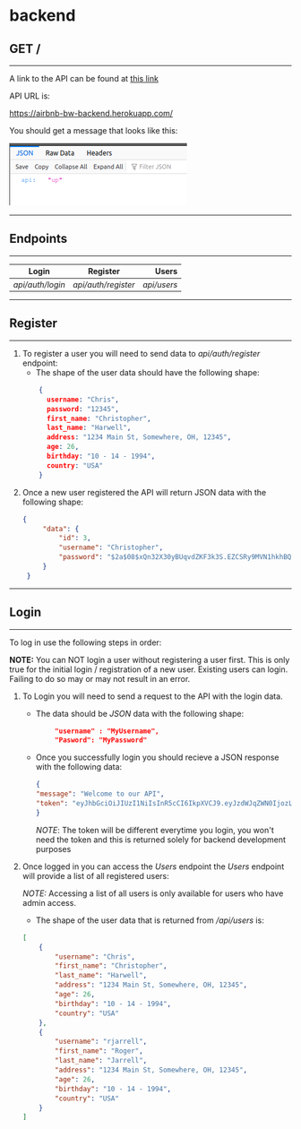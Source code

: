 # backend

 GET /
 ---------
 ---
 A link to the API can be found at [this link](https://airbnb-bw-backend.herokuapp.com/ "API Homepage") 

API URL is:

 https://airbnb-bw-backend.herokuapp.com/


 You should get a message that looks like this:

 ![API-UP](documentation/api-up.png "api up")


 ----------------------

 Endpoints
 ---------
 ---


 | Login    |   Register    | Users |
 |----------------|:------------------:|-----:|
 | _api/auth/login_ | _api/auth/register_ | _api/users_ |
---

## Register
---
1. To register a user you will need to send data to _api/auth/register_ endpoint:
   * The shape of the user data should have the following shape:
    ```json
        {
          username: "Chris",
          password: "12345",
          first_name: "Christopher",
          last_name: "Harwell",
          address: "1234 Main St, Somewhere, OH, 12345",
          age: 26,
          birthday: "10 - 14 - 1994",
          country: "USA"
        }
    ```
2. Once a new user registered the API will return JSON data with the following shape:
   ```json
   {
        "data": {
            "id": 3,
            "username": "Christopher",
            "password": "$2a$08$xQn32X30yBUqvdZKF3k3S.EZCSRy9MVN1hkhBQvxO3xbDCjMmJgMC"
        }
    }
    ```
---
## Login
---
To log in use the following steps in order:

__NOTE:__ You can NOT login a user without registering a user first. This is only true for the initial login / registration of a new user. Existing users can login. Failing to do so may or may not result in an error.

1. To Login you will need to send a request to the API with the login data.
   * The data should be _JSON_ data with the following shape:

    ```json
            "username" : "MyUsername",
            "Pasword": "MyPassword"
    ```
    * Once you successfully login you should recieve a JSON response with the following data: 
        ```json 
        {
        "message": "Welcome to our API",
        "token": "eyJhbGciOiJIUzI1NiIsInR5cCI6IkpXVCJ9.eyJzdWJqZWN0IjozLCJ1c2VybmFtZSI6IkNocmlzdG9waGVyIiwiaWF0IjoxNjAwNzIwNzMwLCJleHAiOjE2MDA3MjQzMzB9.__SevXXb6OXZO_TXfhLe88_cgppEGhgG_Ag5Vw28qsw" 
        }
        ```
        _NOTE_: The token will be different everytime you login, you won't need the token and this is returned solely for backend development purposes



2. Once logged in you can access the _Users_ endpoint the _Users_ endpoint will provide a list of all registered users:

    _NOTE:_ Accessing a list of all users is only available for users who have admin access.

    * The shape of the user data that is returned from _/api/users_ is:
    
    ```json
    [
        {
            "username": "Chris",
            "first_name": "Christopher",
            "last_name": "Harwell",
            "address": "1234 Main St, Somewhere, OH, 12345",
            "age": 26,
            "birthday": "10 - 14 - 1994",
            "country": "USA"
        },
        {
            "username": "rjarrell",
            "first_name": "Roger",
            "last_name": "Jarrell",
            "address": "1234 Main St, Somewhere, OH, 12345",
            "age": 26,
            "birthday": "10 - 14 - 1994",
            "country": "USA"
        }
    ]
    ```


